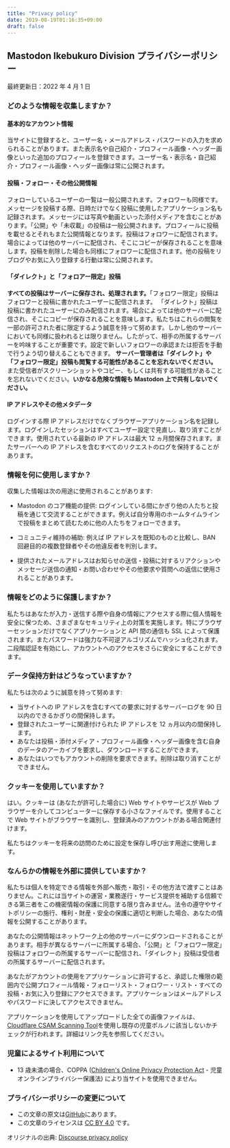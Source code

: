 ```yaml
---
title: "Privacy policy"
date: 2019-08-19T01:16:35+09:00
draft: false
---
```


## Mastodon Ikebukuro Division プライバシーポリシー

最終更新日：2022 年 4 月 1 日

### どのような情報を収集しますか？

#### 基本的なアカウント情報

当サイトに登録すると、ユーザー名・メールアドレス・パスワードの入力を求められることがあります。また表示名や自己紹介・プロフィール画像・ヘッダー画像といった追加のプロフィールを登録できます。ユーザー名・表示名・自己紹介・プロフィール画像・ヘッダー画像は常に公開されます。

#### 投稿・フォロー・その他公開情報

フォローしているユーザーの一覧は一般公開されます。フォロワーも同様です。メッセージを投稿する際、日時だけでなく投稿に使用したアプリケーション名も記録されます。メッセージには写真や動画といった添付メディアを含むことがあります。「公開」や「未収載」の投稿は一般公開されます。プロフィールに投稿を載せるとそれもまた公開情報となります。投稿はフォロワーに配信されます。場合によっては他のサーバーに配信され、そこにコピーが保存されることを意味します。投稿を削除した場合も同様にフォロワーに配信されます。他の投稿をリブログやお気に入り登録する行動は常に公開されます。

#### 「ダイレクト」と「フォロアー限定」投稿

**すべての投稿はサーバーに保存され、処理されます。**「フォロワー限定」投稿はフォロワーと投稿に書かれたユーザーに配信されます。
「ダイレクト」投稿は投稿に書かれたユーザーにのみ配信されます。場合によっては他のサーバーに配信され、そこにコピーが保存されることを意味します。私たちはこれらの閲覧を一部の許可された者に限定するよう誠意を持って努めます。しかし他のサーバーにおいても同様に扱われるとは限りません。したがって、相手の所属するサーバーを吟味することが重要です。設定で新しいフォロワーの承認または拒否を手動で行うよう切り替えることもできます。
**サーバー管理者は「ダイレクト」や「フォロワー限定」投稿も閲覧する可能性があることを忘れないでください。**
また受信者がスクリーンショットやコピー、もしくは共有する可能性があることを忘れないでください。**いかなる危険な情報も Mastodon 上で共有しないでください。**

#### IP アドレスやその他メタデータ

ログインする際 IP アドレスだけでなくブラウザーアプリケーション名を記録します。ログインしたセッションはすべてユーザー設定で見直し、取り消すことができます。使用されている最新の IP アドレスは最大 12 ヵ月間保存されます。またサーバーへの IP アドレスを含むすべてのリクエストのログを保持することがあります。

### 情報を何に使用しますか？

収集した情報は次の用途に使用されることがあります:

- Mastodon のコア機能の提供: ログインしている間にかぎり他の人たちと投稿を通じて交流することができます。例えば自分専用のホームタイムラインで投稿をまとめて読むために他の人たちをフォローできます。

- コミュニティ維持の補助: 例えば IP アドレスを既知のものと比較し、BAN 回避目的の複数登録者やその他違反者を判別します。

- 提供されたメールアドレスはお知らせの送信・投稿に対するリアクションやメッセージ送信の通知・お問い合わせやその他要求や質問への返信に使用されることがあります。

### 情報をどのように保護しますか？

私たちはあなたが入力・送信する際や自身の情報にアクセスする際に個人情報を安全に保つため、さまざまなセキュリティ上の対策を実施します。特にブラウザーセッションだけでなくアプリケーションと API 間の通信も SSL によって保護されます。またパスワードは強力な不可逆アルゴリズムでハッシュ化されます。二段階認証を有効にし、アカウントへのアクセスをさらに安全にすることができます。

### データ保持方針はどうなっていますか？

私たちは次のように誠意を持って努めます:

- 当サイトへの IP アドレスを含むすべての要求に対するサーバーログを 90 日以内のできるかぎりの間保持します。
- 登録されたユーザーに関連付けられた IP アドレスを 12 ヵ月以内の間保持します。
- あなたは投稿・添付メディア・プロフィール画像・ヘッダー画像を含む自身のデータのアーカイブを要求し、ダウンロードすることができます。
- あなたはいつでもアカウントの削除を要求できます。削除は取り消すことができません。

### クッキーを使用していますか？

はい。クッキーは (あなたが許可した場合に) Web サイトやサービスが Web ブラウザーを介してコンピューターに保存する小さなファイルです。使用することで Web サイトがブラウザーを識別し、登録済みのアカウントがある場合関連付けます。

私たちはクッキーを将来の訪問のために設定を保存し呼び出す用途に使用します。

### なんらかの情報を外部に提供していますか？

私たちは個人を特定できる情報を外部へ販売・取引・その他方法で渡すことはありません。これには当サイトの運営・業務遂行・サービス提供を補助する信頼できる第三者をこの機密情報の保護に同意する限り含みません。法令の遵守やサイトポリシーの施行、権利・財産・安全の保護に適切と判断した場合、あなたの情報を公開することがあります。

あなたの公開情報はネットワーク上の他のサーバーにダウンロードされることがあります。相手が異なるサーバーに所属する場合、「公開」と「フォロワー限定」投稿はフォロワーの所属するサーバーに配信され、「ダイレクト」投稿は受信者の所属するサーバーに配信されます。

あなたがアカウントの使用をアプリケーションに許可すると、承認した権限の範囲内で公開プロフィール情報・フォローリスト・フォロワー・リスト・すべての投稿・お気に入り登録にアクセスできます。アプリケーションはメールアドレスやパスワードに決してアクセスできません。

アプリケーションを使用してアップロードした全ての画像ファイルは、[Cloudflare CSAM Scanning Tool](https://www.cloudflare.com/supplemental-terms/#CSAMTool)を使用し既存の児童ポルノに該当しないかチェックが行われます。詳細はリンク先を参照してください。

### 児童によるサイト利用について

- 13 歳未満の場合、COPPA ([Children's Online Privacy Protection Act](https://en.wikipedia.org/wiki/Children%27s_Online_Privacy_Protection_Act) - 児童オンラインプライバシー保護法) により当サイトを使用できません。

### プライバシーポリシーの変更について

- この文章の原文は[GitHub](https://github.com/ikebuku-ro/infomation/blob/master/content/privacy.md)にあります。
- この文章のライセンスは [CC BY 4.0](https://creativecommons.org/licenses/by/4.0/deed.ja) です。

オリジナルの出典: [Discourse privacy policy](https://github.com/discourse/discourse)
